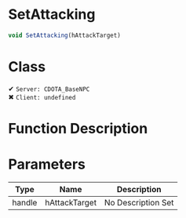 # SetAttacking
```js	
void SetAttacking(hAttackTarget)
```
# Class
✔ `Server: CDOTA_BaseNPC`  
✖ `Client: undefined`  

# Function Description

# Parameters
Type|Name|Description
--|--|--
handle|hAttackTarget|No Description Set
